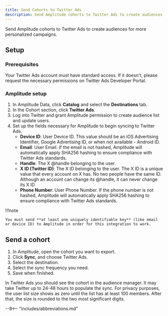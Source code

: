 ```yaml
---
title: Send Cohorts to Twitter Ads
description: Send Amplitude cohorts to Twitter Ads to create audiences for more personalized campaigns.
---
```


Send Amplitude cohorts to Twitter Ads to create audiences for more personalized campaigns. 

## Setup

### Prerequisites
Your Twitter Ads account must have standard access. If it doesn't, please request the necessary permissions on Twitter Ads Developer Portal.

### Amplitude setup

1. In Amplitude Data, click **Catalog** and select the **Destinations** tab.
2. In the Cohort section, click **Twitter Ads**.
3. Log into Twitter and grant Amplitude permission to create audience list and update users.
4. Set up the fields necessary for Amplitude to begin syncing to Twitter Ads. 
    - **Device ID**: User Device ID. This value should be an iOS Advertising Identifier, Google Advertising ID, or when not available - Android ID.
    - **Email**: User Email. If the email is not hashed, Amplitude will automatically apply SHA256 hashing to ensure compliance with Twitter Ads standards.
    - **Handle**: The X @handle belonging to the user.
    - **X ID (Twitter ID)**: The X ID belonging to the user. The X ID is a unique value that every account on X has. No two people have the same ID. Although an account can change its @handle, it can never change its X ID
    - **Phone Number**: User Phone Number. If the phone number is not hashed, Amplitude will automatically apply SHA256 hashing to ensure compliance with Twitter Ads standards.

!!!note

    You must send **at least one uniquely identifiable key** (like email or device ID) to Amplitude in order for this integration to work.

## Send a cohort

1. In Amplitude, open the cohort you want to export.
2. Click **Sync**, and choose Twitter Ads.
3. Select the destination.
4. Select the sync frequency you need.
5. Save when finished.

In Twitter Ads you should see the cohort in the audience manager. It may take Twitter up to 24-48 hours to populate the sync. For privacy purposes, the user list size shows as zero until the list has at least 100 members. After that, the size is rounded to the two most significant digits.

--8<-- "includes/abbreviations.md"
